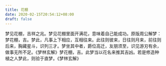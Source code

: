 ```yaml
---
title: 花棚
date: 2020-02-15T20:54:12+08:00
draft: false
---
```


梦见花棚，吉祥之兆。梦见花棚里面开满花，意味着自己能成功。原版周公解梦：梦花棚，吉。梦此，凡事上下相应，互相往来。此往则彼来，日往则月来，前往则后来，胸藏星斗，识列三才。梦坐其中者，爵位高迁，友朋须至，识见游刃有余，做事无所不足。《梦林玄解》梦花棚，吉。此梦当以花名来推其吉凶。若是修造种植之人梦此，则验于直梦。《梦林玄解》